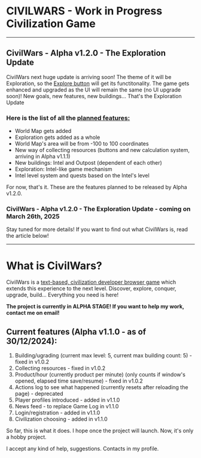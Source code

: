 # CIVILWARS - Work in Progress Civilization Game

---
## CivilWars - Alpha v1.2.0 - The Exploration Update

CivilWars next huge update is arriving soon! The theme of it will be Exploration, so the <ins>Explore button</ins> will get its functitonality.
The game gets enhanced and upgraded as the UI will remain the same (no UI upgrade soon)!
New goals, new features, new buildings... That's the Exploration Update

### Here is the list of all the <ins>planned features:</ins>

* World Map gets added
* Exploration gets added as a whole
* World Map's area will be from -100 to 100 coordinates
* New way of  collecting resources (buttons and new calculation system, arriving in Alpha v1.1.1)
* New buildings: Intel and Outpost (dependent of each other)
* Exploration: Intel-like game mechanism
* Intel level system and quests based on the Intel's level

For now, that's it. These are the features planned to be released by Alpha v1.2.0.

### CivilWars - Alpha v1.2.0 - The Exploration Update - coming on March 26th, 2025

Stay tuned for more details!
If you want to find out what CivilWars is, read the article below!

---
# What is CivilWars?

CivilWars is a <ins>text-based, civilization developer browser game</ins> which
extends this experience to the next level.
Discover, explore, conquer, upgrade, build... Everything you need is here!

<b>The project is currently in ALPHA STAGE! If you want to help my work, contact me on email!</b>

## Current features (Alpha v1.1.0 - as of 30/12/2024):
1. Building/ugrading (current max level: 5, current max building count: 5) - fixed in v1.0.2
2. Collecting resources - fixed in v1.0.2
3. Product/hour (currently product per minute) (only counts if window's opened, elapsed time save/resume) - fixed in v1.0.2
4. Actions log to see what happened (currently resets after reloading the page) - deprecated
5. Player profiles introduced - added in v1.1.0
6. News feed - to replace Game Log in v1.1.0
7. Login/registration - added in v1.1.0
8. Civilization choosing - added in v1.1.0

So far, this is what it does.
I hope once the project will launch. Now, it's only a hobby project.

I accept any kind of help, suggestions. Contacts in my profile.
